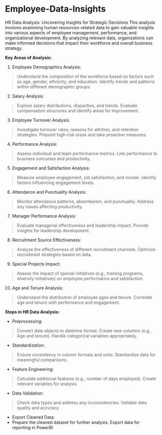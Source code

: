 # Employee-Data-Insights
HR Data Analysis: Uncovering Insights for Strategic Decisions
This analysis involves examining human resources-related data to gain valuable insights into various aspects of employee management, performance, and organizational development. By analyzing relevant data, organizations can make informed decisions that impact their workforce and overall business strategy.

**Key Areas of Analysis:**
1. Employee Demographics Analysis:
  > Understand the composition of the workforce based on factors such as age, gender, ethnicity, and education.
  > Identify trends and patterns within different demographic groups.
2. Salary Analysis:
 > Explore salary distributions, disparities, and trends.
 > Evaluate compensation structures and identify areas for improvement.
3. Employee Turnover Analysis: 
 > Investigate turnover rates, reasons for attrition, and retention strategies.
 > Pinpoint high-risk areas and take proactive measures.
4. Performance Analysis:
 > Assess individual and team performance metrics.
 > Link performance to business outcomes and productivity.
5. Engagement and Satisfaction Analysis:
 > Measure employee engagement, job satisfaction, and morale.
 > Identify factors influencing engagement levels.
6. Attendance and Punctuality Analysis:
> Monitor attendance patterns, absenteeism, and punctuality.
> Address any issues affecting productivity.
7. Manager Performance Analysis:
> Evaluate managerial effectiveness and leadership impact.
> Provide insights for leadership development.
8. Recruitment Source Effectiveness:
> Analyze the effectiveness of different recruitment channels.
> Optimize recruitment strategies based on data.
9. Special Projects Impact:
 > Assess the impact of special initiatives (e.g., training programs, diversity initiatives) on employee performance and satisfaction.
10. Age and Tenure Analysis:
 > Understand the distribution of employee ages and tenure.
 > Correlate age and tenure with performance and engagement.

**Steps in HR Data Analysis:**
- Preprocessing:
> Convert date objects to datetime format.
> Create new columns (e.g., Age and tenure).
> Handle categorical variables appropriately.
- Standardization:
> Ensure consistency in column formats and units.
> Standardize data for meaningful comparisons.
- Feature Engineering:
> Calculate additional features (e.g., number of days employed).
> Create relevant variables for analysis.
- Data Validation:
> Check data types and address any inconsistencies.
> Validate data quality and accuracy.
- Export Cleaned Data:
- Prepare the cleaned dataset for further analysis.
Export data for reporting in PowerBI
